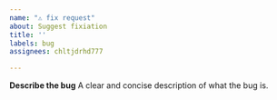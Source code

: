 ```yaml
---
name: "⚠️ fix request"
about: Suggest fixiation
title: ''
labels: bug
assignees: chltjdrhd777

---
```


**Describe the bug**
A clear and concise description of what the bug is.
